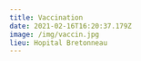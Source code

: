 ```yaml
---
title: Vaccination
date: 2021-02-16T16:20:37.179Z
image: /img/vaccin.jpg
lieu: Hopital Bretonneau
---
```

